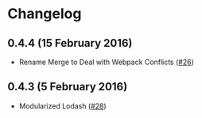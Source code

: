 # Changelog

## 0.4.4 (15 February 2016)

- Rename Merge to Deal with Webpack Conflicts ([#26](https://github.com/casesandberg/reactcss/issues/26))

## 0.4.3 (5 February 2016)

- Modularized Lodash ([#28](https://github.com/casesandberg/reactcss/issues/28))

